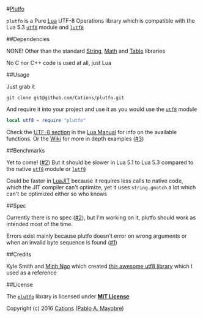 #[Plutfo][1]

`plutfo` is a Pure [Lua][2] UTF-8 Operations library which is compatible with the Lua 5.3 [`utf8`][3] module and [`lutf8`][4]

##Dependencies

NONE! Other than the standard [String][5], [Math][6] and [Table][7] libraries

No C nor C++ code is used at all, just Lua

##Usage

Just grab it

```shell
git clone git@github.com/Cations/plutfo.git
```

And require it into your project and use it as you would use the [`utf8`][3] module

```lua
local utf8 = require "plutfo"
```

Check the [UTF-8 section][3] in the [Lua Manual][8] for info on the available functions. Or the [Wiki][9] for more in depth examples ([#3][18])

##Benchmarks

Yet to come! ([#2][17]) But it should be slower in Lua 5.1 to Lua 5.3 compared to the native [`utf8`][3] module or [`lutf8`][4]

Could be faster in [LuaJIT][10] because it requires less calls to native code, which the JIT compiler can't optimize, yet it uses `string.gmatch` a lot which can't be optimized either so who knows

##Spec

Currently there is no spec ([#2][17]), but I'm working on it, plutfo should work as intended most of the time.

Errors exist mainly because plutfo doesn't error on wrong arguments or when an invalid byte sequence is found ([#1][16])

##Credits

Kyle Smith and [Minh Ngo][12] which created [this awesome utf8 library][13] which I used as a reference

##License

The [`plutfo`][1] library is licensed under [**MIT License**][14]

Copyright (c) 2016 [Cations][15] ([Pablo A. Mayobre][16])

[1]:https://www.github.com/Cations/plutfo
[2]:https://www.lua.org/
[3]:http://www.lua.org/manual/5.3/manual.html#6.5
[4]:http://luarocks.org/modules/positive07/lutf8
[5]:http://www.lua.org/manual/5.3/manual.html#6.4
[6]:http://www.lua.org/manual/5.3/manual.html#6.7
[7]:http://www.lua.org/manual/5.3/manual.html#6.6
[8]:http://www.lua.org/manual/5.3/manual.html
[9]:https://www.github.com/Cations/plutfo/wiki
[10]:http://www.luajit.org/luajit.html

[11]:https://www.github.com/markandgo
[12]:https://gist.github.com/markandgo/5776124

[13]:https://www.github.com/Cations/plutfo/blob/master/LICENSE
[14]:https://www.github.com/Cations
[15]:https://www.github.com/Positive07

[16]:https://www.github.com/Cations/plutfo/issues/1
[17]:https://www.github.com/Cations/plutfo/issues/2
[18]:https://www.github.com/Cations/plutfo/issues/3